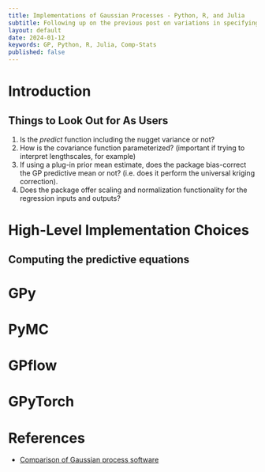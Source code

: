 ```yaml
---
title: Implementations of Gaussian Processes - Python, R, and Julia
subtitle: Following up on the previous post on variations in specifying and fitting Gaussian processes, I show how some of these decisions play out in popular Gaussian process implementations.
layout: default
date: 2024-01-12
keywords: GP, Python, R, Julia, Comp-Stats
published: false
---
```


# Introduction

## Things to Look Out for As Users
1. Is the *predict* function including the nugget variance or not?
2. How is the covariance function parameterized?
(important if trying to interpret lengthscales, for example)
3. If using a plug-in prior mean estimate, does the package bias-correct the
GP predictive mean or not? (i.e. does it perform the universal kriging
correction).
4. Does the package offer scaling and normalization functionality for the
regression inputs and outputs?

# High-Level Implementation Choices

## Computing the predictive equations

# GPy

# PyMC

# GPflow

# GPyTorch

# References
- [Comparison of Gaussian process software](https://en.wikipedia.org/wiki/Comparison_of_Gaussian_process_software)
